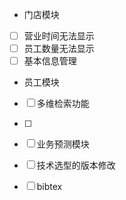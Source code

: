 - 门店模块
- [ ] 营业时间无法显示
- [ ] 员工数量无法显示
- [ ] 基本信息管理
- 员工模块
- [ ] 多维检索功能
- [ ]
- [ ] 业务预测模块

- [ ] 技术选型的版本修改
- [ ] bibtex
